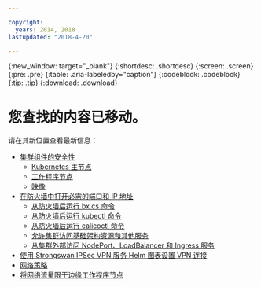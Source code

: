 ```yaml
---

copyright:
  years: 2014, 2018
lastupdated: "2018-4-20"

---
```


{:new_window: target="_blank"}
{:shortdesc: .shortdesc}
{:screen: .screen}
{:pre: .pre}
{:table: .aria-labeledby="caption"}
{:codeblock: .codeblock}
{:tip: .tip}
{:download: .download}

# 您查找的内容已移动。

请在其新位置查看最新信息：
 - [集群组件的安全性](cs_secure.html#cluster)
   - [Kubernetes 主节点](cs_secure.html#master)
   - [工作程序节点](cs_secure.html#worker)
   - [映像](cs_secure.html#images)
 - [在防火墙中打开必需的端口和 IP 地址](cs_firewall.html#firewall)
   - [从防火墙后运行 bx cs 命令](cs_firewall.html#firewall_bx)
   - [从防火墙后运行 kubectl 命令](cs_firewall.html#firewall_kubectl)
   - [从防火墙后运行 calicoctl 命令](cs_firewall.html#firewall_calicoctl)
   - [允许集群访问基础架构资源和其他服务](cs_firewall.html#firewall_outbound)
   - [从集群外部访问 NodePort、LoadBalancer 和 Ingress 服务](cs_firewall.html#firewall_inbound)
 - [使用 Strongswan IPSec VPN 服务 Helm 图表设置 VPN 连接](cs_vpn.html#vpn)
 - [网络策略](cs_network_policy.html#network_policies)
 - [将网络流量限于边缘工作程序节点](cs_edge.html#edge)

